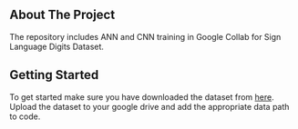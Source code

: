 <!-- ABOUT THE PROJECT -->
## About The Project
The repository includes ANN and CNN training in Google Collab for Sign Language Digits Dataset.
  
<!-- GETTING STARTED -->
## Getting Started
To get started make sure you have downloaded the dataset from [here](https://github.com/ardamavi/Sign-Language-Digits-Dataset/tree/master/Dataset). Upload the dataset to your google drive and add the appropriate data path to code.
